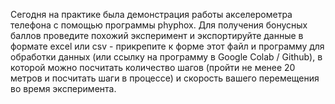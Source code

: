 Сегодня на практике была демонстрация работы акселерометра телефона с помощью программы phyphox.
Для получения бонусных баллов проведите похожий эксперимент и экспортируйте данные в формате excel или csv - прикрепите к форме этот файл и программу для обработки данных (или ссылку на программу в Google Colab / Github), в которой можно посчитать количество шагов (пройти не менее 20 метров и посчитать шаги в процессе) и скорость вашего перемещения во время эксперимента.
